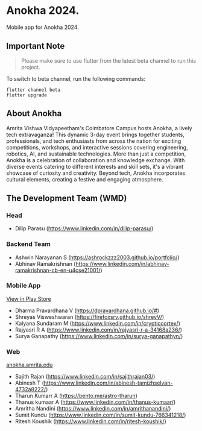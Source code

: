 # Anokha 2024.

Mobile app for Anokha 2024.

## Important Note

> Please make sure to use flutter from the latest beta channel to run this project.

To switch to beta channel, run the following commands:

```shell
flutter channel beta
flutter upgrade
```

## About Anokha

Amrita Vishwa Vidyapeetham's Coimbatore Campus hosts Anokha, a lively tech extravaganza! This dynamic 3-day event brings together students, professionals, and tech enthusiasts from across the nation for exciting competitions, workshops, and interactive sessions covering engineering, robotics, AI, and sustainable technologies. More than just a competition, Anokha is a celebration of collaboration and knowledge exchange. With diverse events catering to different interests and skill sets, it's a vibrant showcase of curiosity and creativity. Beyond tech, Anokha incorporates cultural elements, creating a festive and engaging atmosphere.

## The Development Team (WMD)

### Head

- Dilip Parasu (https://www.linkedin.com/in/dilip-parasu/)

### Backend Team

- Ashwin Narayanan S (https://ashrockzzz2003.github.io/portfolio/)
- Abhinav Ramakrishnan (https://www.linkedin.com/in/abhinav-ramakrishnan-cb-en-u4cse21001/)

### Mobile App

[View in Play Store](https://play.google.com/store/apps/details?id=com.vaisakhkrishnank.anokha_home)

- Dharma Pravardhana V (https://dpravardhana.github.io/#)
- Shreyas Visweshwaran (https://firefoxsrv.github.io/shreyV/)
- Kalyana Sundaram M (https://www.linkedin.com/in/crypticcortex/)
- Rajyasri R A (https://www.linkedin.com/in/rajyasri-r-a-34168a236/)
- Surya Ganapathy (https://www.linkedin.com/in/surya-ganapathyn/)

### Web

[anokha.amrita.edu](https://anokha.amrita.edu)

- Sajith Rajan (https://www.linkedin.com/in/sajithrajan03/)
- Abinesh T (https://www.linkedin.com/in/abinesh-tamizhselvan-4732a8222/)
- Tharun Kumarr A (https://bento.me/astro-tharun)
- Thanus kumaar A (https://www.linkedin.com/in/thanus-kumaar/)
- Amritha Nandini (https://www.linkedin.com/in/amrithanandini/)
- Sumit Kundu (https://www.linkedin.com/in/sumit-kundu-766341218/)
- Ritesh Koushik (https://www.linkedin.com/in/ritesh-koushik/)
